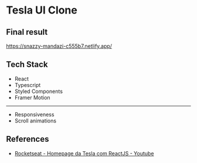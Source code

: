 # Tesla UI Clone

## Final result

https://snazzy-mandazi-c555b7.netlify.app/

## Tech Stack

- React
- Typescript
- Styled Components
- Framer Motion

---

- Responsiveness
- Scroll animations

## References

- [Rocketseat - Homepage da Tesla com ReactJS - Youtube](https://www.youtube.com/watch?v=Mf4Se4ZGcG8&list=PL85ITvJ7FLohTZv9cC5-PrZ39Q3cugWqp&index=5)
